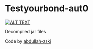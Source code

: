 # Testyourbond-aut0

[![ALT TEXT](https://img.youtube.com/vi/aggMIb5nhzg/0.jpg)](https://www.youtube.com/watch?v=aggMIb5nhzg)

Decompiled jar files

Code by [abdullah-zaki](https://www.freelancer.com/u/aza577f4c3772a96)
